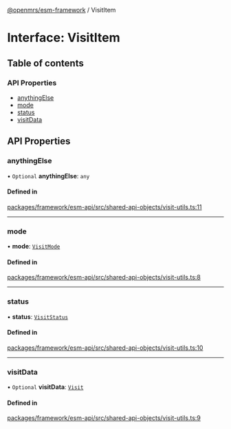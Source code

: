 [@openmrs/esm-framework](../API.md) / VisitItem

# Interface: VisitItem

## Table of contents

### API Properties

- [anythingElse](VisitItem.md#anythingelse)
- [mode](VisitItem.md#mode)
- [status](VisitItem.md#status)
- [visitData](VisitItem.md#visitdata)

## API Properties

### anythingElse

• `Optional` **anythingElse**: `any`

#### Defined in

[packages/framework/esm-api/src/shared-api-objects/visit-utils.ts:11](https://github.com/mccarthyaaron/openmrs-esm-core/blob/main/packages/framework/esm-api/src/shared-api-objects/visit-utils.ts#L11)

___

### mode

• **mode**: [`VisitMode`](../enums/VisitMode.md)

#### Defined in

[packages/framework/esm-api/src/shared-api-objects/visit-utils.ts:8](https://github.com/mccarthyaaron/openmrs-esm-core/blob/main/packages/framework/esm-api/src/shared-api-objects/visit-utils.ts#L8)

___

### status

• **status**: [`VisitStatus`](../enums/VisitStatus.md)

#### Defined in

[packages/framework/esm-api/src/shared-api-objects/visit-utils.ts:10](https://github.com/mccarthyaaron/openmrs-esm-core/blob/main/packages/framework/esm-api/src/shared-api-objects/visit-utils.ts#L10)

___

### visitData

• `Optional` **visitData**: [`Visit`](Visit.md)

#### Defined in

[packages/framework/esm-api/src/shared-api-objects/visit-utils.ts:9](https://github.com/mccarthyaaron/openmrs-esm-core/blob/main/packages/framework/esm-api/src/shared-api-objects/visit-utils.ts#L9)
